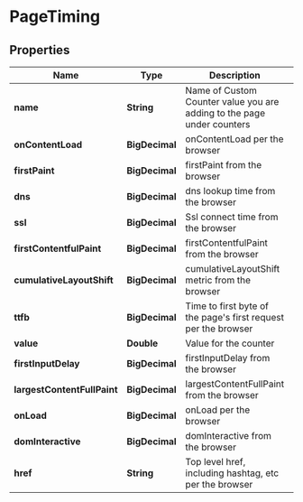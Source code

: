 

# PageTiming


## Properties

| Name | Type | Description | Notes |
|------------ | ------------- | ------------- | -------------|
|**name** | **String** | Name of Custom Counter value you are adding to the page under counters |  |
|**onContentLoad** | **BigDecimal** | onContentLoad per the browser |  |
|**firstPaint** | **BigDecimal** | firstPaint from the browser |  |
|**dns** | **BigDecimal** | dns lookup time from the browser |  |
|**ssl** | **BigDecimal** | Ssl connect time from the browser |  |
|**firstContentfulPaint** | **BigDecimal** | firstContentfulPaint from the browser |  |
|**cumulativeLayoutShift** | **BigDecimal** | cumulativeLayoutShift metric from the browser |  |
|**ttfb** | **BigDecimal** | Time to first byte of the page&#39;s first request per the browser |  |
|**value** | **Double** | Value for the counter |  |
|**firstInputDelay** | **BigDecimal** | firstInputDelay from the browser |  |
|**largestContentFullPaint** | **BigDecimal** | largestContentFullPaint from the browser |  |
|**onLoad** | **BigDecimal** | onLoad per the browser |  |
|**domInteractive** | **BigDecimal** | domInteractive from the browser |  |
|**href** | **String** | Top level href, including hashtag, etc per the browser |  |




